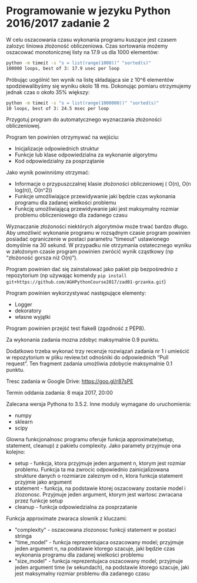 # Programowanie w jezyku Python 2016/2017 zadanie 2

W celu oszacowania czasu wykonania programu kuszące jest czasem zalozyc liniowa złożoność obliczeniowa.
Czas sortowania możemy oszacować monotonicznej listy na 17.9 us dla 1000 elementów:

```bash
python -m timeit -s "s = list(range(1000))" "sorted(s)"
100000 loops, best of 3: 17.9 usec per loop
```


Próbując uogólnić ten wynik na listę składająca sie z 10^6 elementów spodziewalibyśmy się wyniku okolo 18 ms. Dokonując pomiaru otrzymujemy jednak czas o około 35% większy: 

```bash
python -m timeit -s "s = list(range(1000000))" "sorted(s)"
10 loops, best of 3: 24.5 msec per loop
```


Przygotuj program do automatycznego wyznaczania złożoności obliczeniowej.

Program ten powinien otrzymywać na wejściu:
 -  Inicjalizacje odpowiednich struktur
 - Funkcje lub klase odpowiedzialna za wykonanie algorytmu
 - Kod odpowiedzialny za posprzątanie

Jako wynik powinniśmy otrzymać:
 - Informacje o przypuszczalnej klasie złożoności obliczeniowej ( O(n), O(n log(n)), O(n^2))
 - Funkcje umożliwiające przewidywanie jaki będzie czas wykonania programu dla zadanej wielkości problemu
 - Funkcję umożliwiającą przewidywanie jaki jest maksymalny rozmiar problemu obliczeniowego dla zadanego czasu

Wyznaczanie złożoności niektórych algorytmów może trwać bardzo długo. Aby umożliwić wykonanie programu w rozsądnym czasie program powinien posiadać ograniczenie w postaci parametru “timeout” ustawionego domyślnie na 30 sekund. W przypadku nie otrzymania ostatecznego wyniku w założonym czasie program powinien zwrócić wynik cząstkowy (np “złożoność gorsza niż O(n)”).

Program powinien dać się zainstalować jako pakiet pip bezpośrednio z repozytorium (np używając komendy 
`pip install git+https://github.com/AGHPythonCourse2017/zad01-grzanka.git`)

Program powinien wykorzystywać następujące elementy:
 - Logger
 - dekoratory
 - własne wyjątki

Program powinien przejść test flake8 (zgodność z PEP8).

Za wykonania zadania mozna zdobyc maksymalnie 0.9 punktu.

Dodatkowo trzeba wykonać trzy recenzje rozwiązań zadania nr 1 i umieścić w repozytorium w pliku review.txt odnośniki do odpowiednich “Pull request”. Ten fragment zadania umożliwia zdobycie maksymalnie 0.1 punktu.

Tresc zadania w Google Drive: https://goo.gl/r87sPE

Termin oddania zadania: 8 maja 2017, 20:00


Zalecana wersja Pythona to 3.5.2.
Inne moduly wymagane do uruchomienia:
 - numpy
 - sklearn
 - scipy

Glowna funkcjonalnosc programu oferuje funkcja approximate(setup, statement, cleanup) z pakietu complexity.
Jako paramety przyjmuje ona kolejno:
 - setup - funkcja, ktora przyjmuje jeden argument n, ktorym jest rozmiar problemu. Funkcja ta ma zwrocic odpowiednio zainicjalizowana strukture danych o rozmiarze zaleznym od n, ktora funkcja statement przyjmie jako argument
 - statement - funkcja, na podstawie ktorej oszacowany zostanie model i zlozonosc. Przyjmuje jeden argument, ktorym jest wartosc zwracana przez funkcje setup
 - cleanup - funkcja odpowiedzialna za posprzatanie

Funkcja approximate zwaraca slownik z kluczami:
 - "complexity" - oszacowana zlozonosc funkcji statement w postaci stringa
 - "time_model" - funkcja reprezentujaca oszacowany model; przyjmuje jeden argument n, na podstawie ktorego szacuje, jaki będzie czas wykonania programu dla zadanej wielkości problemu
 - "size_model" - funkcja reprezentujaca oszacowany model; przyjmuje jeden argument time (w sekundach), na podstawie ktorego szacuje, jaki jest maksymalny rozmiar problemu dla zadanego czasu
